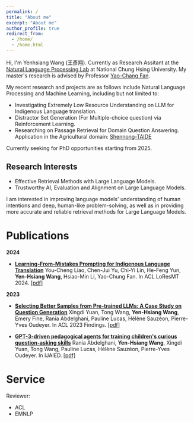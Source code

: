 ```yaml
---
permalink: /
title: "About me"
excerpt: "About me"
author_profile: true
redirect_from: 
  - /home/
  - /home.html
---
```


Hi, I'm Yenhsiang Wang (王彥翔). Currently as Research Assitant at the [Natural Language Processing Lab](https://nlpnchu.org/) at National Chung Hsing University. My master's research is advised by Professor [Yao-Chang Fan](https://yfan.nlpnchu.org/). 

My recent research and projects are as follows include Natural Language Processing and Machine Learning, including but not limited to:

- Investigating Extremely Low Resource Understanding on LLM for Indigenous Language translation.
- Distractor Set Generation (For Multiple-choice question) via Reinforcement Learning.
- Researching on Passage Retrieval for Domain Question Answering. Application in the Agricultural domain: [Shennong-TAIDE](https://demetergptv2.nlpnchu.org/index.html)

Currently seeking for PhD opportunities starting from 2025.


## Research Interests
* Effective Retrieval Methods with Large Language Models.
* Trustworthy AI, Evaluation and Alignment on Large Language Models.

I am interested in improving language models' understanding of human intentions and deep, human-like problem-solving, as well as in providing more accurate and reliable retrieval methods for Large Language Models.

# Publications
**2024**
- **[Learning-From-Mistakes Prompting for Indigenous Language Translation](https://arxiv.org/abs/2407.13343v1)** You-Cheng Liao, Chen-Jui Yu, Chi-Yi Lin, He-Feng Yun, **Yen-Hsiang Wang**, Hsiao-Min Li, Yao-Chung Fan.
 In ACL LoResMT 2024. [[pdf]](https://arxiv.org/pdf/2407.13343v1)

**2023**
- **[Selecting Better Samples from Pre-trained LLMs: A Case Study on Question Generation](https://arxiv.org/abs/2209.11000)** Xingdi Yuan, Tong Wang, **Yen-Hsiang Wang**, Emery Fine, Rania Abdelghani, Pauline Lucas, Hélène Sauzéon, Pierre-Yves Oudeyer. In ACL 2023 Findings. [[pdf]](https://arxiv.org/pdf/2209.11000.pdf)


- **[GPT-3-driven pedagogical agents for training children's curious question-asking skills](https://arxiv.org/pdf/2211.14228.pdf)** Rania Abdelghani, **Yen-Hsiang Wang**, Xingdi Yuan, Tong Wang, Pauline Lucas, Hélène Sauzéon, Pierre-Yves Oudeyer. In IJAIED. [[pdf]](https://arxiv.org/pdf/2211.14228.pdf)

# Service
Reviewer:
* ACL
* EMNLP
